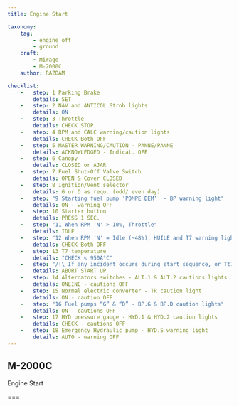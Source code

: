 ```yaml
---
title: Engine Start

taxonomy:
    tag:
        - engine off
        - ground
    craft:
        - Mirage
        - M-2000C
    author: RAZBAM

checklist:
    -   step: 1 Parking Brake
        details: SET 
    -   step: 2 NAV and ANTICOL Strob lights 
        details: ON  
    -   step: 3 Throttle 
        details: CHECK STOP  
    -   step: 4 RPM and CALC warning/caution lights 
        details: CHECK Both OFF  
    -   step: 5 MASTER WARNING/CAUTION - PANNE/PANNE 
        details: ACKNOWLEDGED - Indicat. OFF  
    -   step: 6 Canopy 
        details: CLOSED or AJAR  
    -   step: 7 Fuel Shut-Off Valve Switch 
        details: OPEN & Cover CLOSED  
    -   step: 8 Ignition/Vent selector 
        details: G or D as requ. (odd/ even day)  
    -   step: "9 Starting fuel pump 'POMPE DEM’  - BP warning light"
        details: ON - warning OFF  
    -   step: 10 Starter button 
        details: PRESS 1 SEC.  
    -   step: "11 When RPM 'N' > 10%, Throttle"
        details: IDLE  
    -   step: "12 When RPM 'N' = Idle (~48%), HUILE and T7 warning lights"
        details: CHECK Both OFF  
    -   step: 13 T7 temperature 
        details: "CHECK < 950Â°C"  
    -   step: "/!\ If any incident occurs during start sequence, or Tt7 peaks > 950°C"
        details: ABORT START UP  
    -   step: 14 Alternators switches - ALT.1 & ALT.2 cautions lights 
        details: ONLINE - cautions OFF  
    -   step: 15 Normal electric converter - TR caution light 
        details: ON - caution OFF  
    -   step: "16 Fuel pumps “G” & “D” - BP.G & BP.D caution lights"
        details: ON - cautions OFF  
    -   step: 17 HYD pressure gauge - HYD.1 & HYD.2 caution lights 
        details: CHECK - cautions OFF  
    -   step: 18 Emergency Hydraulic pump - HYD.S warning light 
        details: AUTO - warning OFF
---
```


## M-2000C 
Engine Start

===
